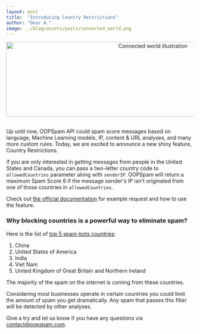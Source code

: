 ```yaml
---
layout: post
title:  "Introducing Country Restrictions"
author: "Onar A."
image: ../blog/assets/posts/connected_world.png
---
```

<center>
<img width="772" style="height: 200px;object-fit: cover;" alt="Connected world illustration" src="/blog/assets/posts/connected_world.png">
</center>
<br/>

Up until now, OOPSpam API could spam score messages based on language, Machine Learning models, IP, content & URL analyses, and many more custom rules.
Today, we are excited to announce a new shiny feature, Country Restrictions. 

if you are only interested in getting messages from people in the United States and Canada, you can pass a two-letter country code to ```allowedCountries``` parameter along with ```senderIP```. OOPSpam will return a maximum Spam Score 6 if the message sender's IP isn't originated from one of those countries in ```allowedCountries```.

Check out [the official documentation](https://www.oopspam.com/docs.html) for example request and how to use the feature.

### Why blocking countries is a powerful way to eliminate spam?

Here is the list of [top 5 spam-bots countries](https://www.spamhaus.org/statistics/botnet-cc/):

1. China
2. United States of America
3. India
4. Viet Nam
5. United Kingdom of Great Britain and Northern Ireland

The majority of the spam on the internet is coming from these countries.

Considering most businesses operate in certain countries you could limit the amount of spam you get dramatically. Any spam that passes this filter will be detected by other analyses.

Give a try and let us know if you have any questions via [contact@oopspam.com](mailto:contact@oopspam.com).